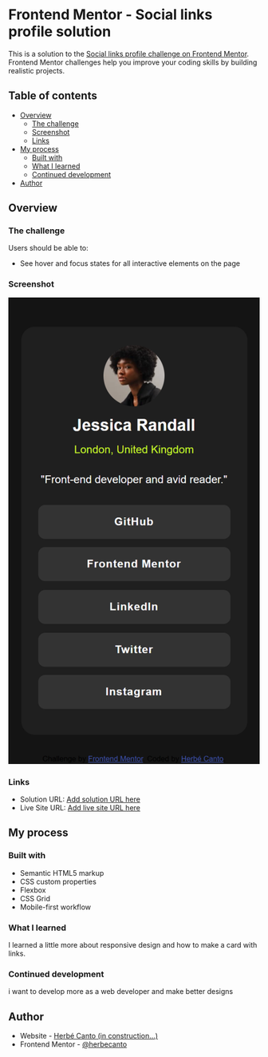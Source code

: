 # Frontend Mentor - Social links profile solution

This is a solution to the [Social links profile challenge on Frontend Mentor](https://www.frontendmentor.io/challenges/social-links-profile-UG32l9m6dQ). Frontend Mentor challenges help you improve your coding skills by building realistic projects.

## Table of contents

-  [Overview](#overview)
   -  [The challenge](#the-challenge)
   -  [Screenshot](#screenshot)
   -  [Links](#links)
-  [My process](#my-process)
   -  [Built with](#built-with)
   -  [What I learned](#what-i-learned)
   -  [Continued development](#continued-development)
-  [Author](#author)

## Overview

### The challenge

Users should be able to:

-  See hover and focus states for all interactive elements on the page

### Screenshot

![](./screenshot.png)

### Links

-  Solution URL: [Add solution URL here](https://your-solution-url.com)
-  Live Site URL: [Add live site URL here](https://your-live-site-url.com)

## My process

### Built with

-  Semantic HTML5 markup
-  CSS custom properties
-  Flexbox
-  CSS Grid
-  Mobile-first workflow

### What I learned

I learned a little more about responsive design and how to make a card with links.

### Continued development

i want to develop more as a web developer and make better designs

## Author

-  Website - [Herbé Canto (in construction...)](https://herbecanto.github.io/)
-  Frontend Mentor - [@herbecanto](https://www.frontendmentor.io/profile/herbecanto)
